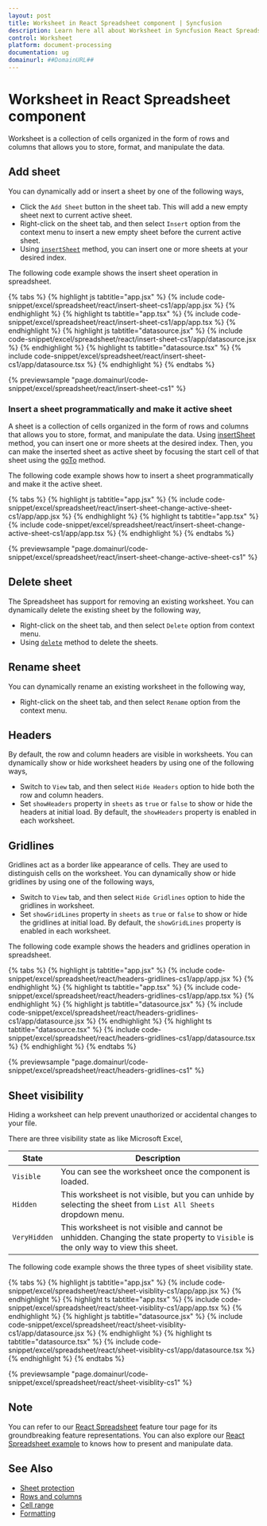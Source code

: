 ```yaml
---
layout: post
title: Worksheet in React Spreadsheet component | Syncfusion
description: Learn here all about Worksheet in Syncfusion React Spreadsheet component of Syncfusion Essential JS 2 and more.
control: Worksheet 
platform: document-processing
documentation: ug
domainurl: ##DomainURL##
---
```


# Worksheet in React Spreadsheet component

Worksheet is a collection of cells organized in the form of rows and columns that allows you to store, format, and manipulate the data.

## Add sheet

You can dynamically add or insert a sheet by one of the following ways,

* Click the `Add Sheet` button in the sheet tab. This will add a new empty sheet next to current active sheet.
* Right-click on the sheet tab, and then select `Insert` option from the context menu to insert a new empty sheet before the current active sheet.
* Using [`insertSheet`](https://ej2.syncfusion.com/react/documentation/api/spreadsheet/#insertsheet) method, you can insert one or more sheets at your desired index.

The following code example shows the insert sheet operation in spreadsheet.

{% tabs %}
{% highlight js tabtitle="app.jsx" %}
{% include code-snippet/excel/spreadsheet/react/insert-sheet-cs1/app/app.jsx %}
{% endhighlight %}
{% highlight ts tabtitle="app.tsx" %}
{% include code-snippet/excel/spreadsheet/react/insert-sheet-cs1/app/app.tsx %}
{% endhighlight %}
{% highlight js tabtitle="datasource.jsx" %}
{% include code-snippet/excel/spreadsheet/react/insert-sheet-cs1/app/datasource.jsx %}
{% endhighlight %}
{% highlight ts tabtitle="datasource.tsx" %}
{% include code-snippet/excel/spreadsheet/react/insert-sheet-cs1/app/datasource.tsx %}
{% endhighlight %}
{% endtabs %}

 {% previewsample "page.domainurl/code-snippet/excel/spreadsheet/react/insert-sheet-cs1" %}

### Insert a sheet programmatically and make it active sheet 

A sheet is a collection of cells organized in the form of rows and columns that allows you to store, format, and manipulate the data. Using [insertSheet](https://ej2.syncfusion.com/react/documentation/api/spreadsheet/#insertsheet) method, you can insert one or more sheets at the desired index. Then, you can make the inserted sheet as active sheet by focusing the start cell of that sheet using the [goTo](https://ej2.syncfusion.com/react/documentation/api/spreadsheet/#goto) method.

The following code example shows how to insert a sheet programmatically and make it the active sheet.

{% tabs %}
{% highlight js tabtitle="app.jsx" %}
{% include code-snippet/excel/spreadsheet/react/insert-sheet-change-active-sheet-cs1/app/app.jsx %}
{% endhighlight %}
{% highlight ts tabtitle="app.tsx" %}
{% include code-snippet/excel/spreadsheet/react/insert-sheet-change-active-sheet-cs1/app/app.tsx %}
{% endhighlight %}
{% endtabs %}

{% previewsample "page.domainurl/code-snippet/excel/spreadsheet/react/insert-sheet-change-active-sheet-cs1" %}

## Delete sheet

The Spreadsheet has support for removing an existing worksheet. You can dynamically delete the existing sheet by the following way,

* Right-click on the sheet tab, and then select `Delete` option from context menu.
* Using [`delete`](https://ej2.syncfusion.com/react/documentation/api/spreadsheet/#delete ) method to delete the sheets.

## Rename sheet

You can dynamically rename an existing worksheet in the following way,

* Right-click on the sheet tab, and then select `Rename` option from the context menu.

## Headers

By default, the row and column headers are visible in worksheets. You can dynamically show or hide worksheet headers by using one of the following ways,

* Switch to `View` tab, and then select `Hide Headers` option to hide both the row and column headers.
* Set `showHeaders` property in `sheets` as `true` or `false` to show or hide the headers at initial load. By default, the `showHeaders` property is enabled in each worksheet.

## Gridlines

Gridlines act as a border like appearance of cells. They are used to distinguish cells on the worksheet. You can dynamically show or hide gridlines by using one of the following ways,

* Switch to `View` tab, and then select `Hide Gridlines` option to hide the gridlines in worksheet.
* Set `showGridLines` property in `sheets` as `true` or `false` to show or hide the gridlines at initial load. By default, the `showGridLines` property is enabled in each worksheet.

The following code example shows the headers and gridlines operation in spreadsheet.

{% tabs %}
{% highlight js tabtitle="app.jsx" %}
{% include code-snippet/excel/spreadsheet/react/headers-gridlines-cs1/app/app.jsx %}
{% endhighlight %}
{% highlight ts tabtitle="app.tsx" %}
{% include code-snippet/excel/spreadsheet/react/headers-gridlines-cs1/app/app.tsx %}
{% endhighlight %}
{% highlight js tabtitle="datasource.jsx" %}
{% include code-snippet/excel/spreadsheet/react/headers-gridlines-cs1/app/datasource.jsx %}
{% endhighlight %}
{% highlight ts tabtitle="datasource.tsx" %}
{% include code-snippet/excel/spreadsheet/react/headers-gridlines-cs1/app/datasource.tsx %}
{% endhighlight %}
{% endtabs %}

 {% previewsample "page.domainurl/code-snippet/excel/spreadsheet/react/headers-gridlines-cs1" %}

## Sheet visibility

Hiding a worksheet can help prevent unauthorized or accidental changes to your file.

There are three visibility state as like Microsoft Excel,

| State | Description |
|-------|---------|
| `Visible` | You can see the worksheet once the component is loaded. |
| `Hidden` | This worksheet is not visible, but you can unhide by selecting the sheet from `List All Sheets` dropdown menu. |
| `VeryHidden` | This worksheet is not visible and cannot be unhidden. Changing the state property to `Visible` is the only way to view this sheet. |

The following code example shows the three types of sheet visibility state.

{% tabs %}
{% highlight js tabtitle="app.jsx" %}
{% include code-snippet/excel/spreadsheet/react/sheet-visiblity-cs1/app/app.jsx %}
{% endhighlight %}
{% highlight ts tabtitle="app.tsx" %}
{% include code-snippet/excel/spreadsheet/react/sheet-visiblity-cs1/app/app.tsx %}
{% endhighlight %}
{% highlight js tabtitle="datasource.jsx" %}
{% include code-snippet/excel/spreadsheet/react/sheet-visiblity-cs1/app/datasource.jsx %}
{% endhighlight %}
{% highlight ts tabtitle="datasource.tsx" %}
{% include code-snippet/excel/spreadsheet/react/sheet-visiblity-cs1/app/datasource.tsx %}
{% endhighlight %}
{% endtabs %}

 {% previewsample "page.domainurl/code-snippet/excel/spreadsheet/react/sheet-visiblity-cs1" %}

## Note

You can refer to our [React Spreadsheet](https://www.syncfusion.com/react-ui-components/react-spreadsheet) feature tour page for its groundbreaking feature representations. You can also explore our [React Spreadsheet example](https://ej2.syncfusion.com/react/demos/#/material/spreadsheet/default) to knows how to present and manipulate data.

## See Also

* [Sheet protection](./protect-sheet)
* [Rows and columns](./rows-and-columns)
* [Cell range](./cell-range)
* [Formatting](./formatting)

